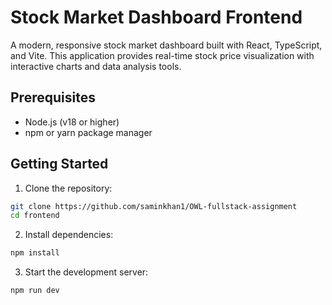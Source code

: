 # Stock Market Dashboard Frontend

A modern, responsive stock market dashboard built with React, TypeScript, and Vite. This application provides real-time stock price visualization with interactive charts and data analysis tools.



## Prerequisites

- Node.js (v18 or higher)
- npm or yarn package manager

## Getting Started

1. Clone the repository:
```bash
git clone https://github.com/saminkhan1/OWL-fullstack-assignment
cd frontend
```

2. Install dependencies:
```bash
npm install 
```

3. Start the development server:
```bash
npm run dev
```


